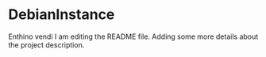 # DebianInstance
Enthino vendi
I am editing the README file. Adding some more details about the project description.

